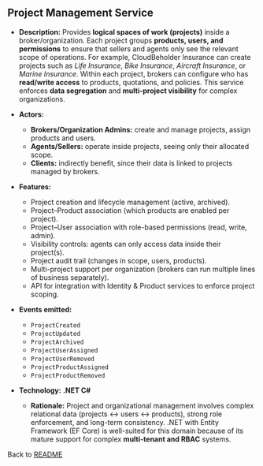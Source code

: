 ## Project Management Service

* **Description:**
  Provides **logical spaces of work (projects)** inside a broker/organization. Each project groups **products, users, and permissions** to ensure that sellers and agents only see the relevant scope of operations. For example, CloudBeholder Insurance can create projects such as *Life Insurance*, *Bike Insurance*, *Aircraft Insurance*, or *Marine Insurance*. Within each project, brokers can configure who has **read/write access** to products, quotations, and policies. This service enforces **data segregation** and **multi-project visibility** for complex organizations.

* **Actors:**

  * **Brokers/Organization Admins:** create and manage projects, assign products and users.
  * **Agents/Sellers:** operate inside projects, seeing only their allocated scope.
  * **Clients:** indirectly benefit, since their data is linked to projects managed by brokers.

* **Features:**

  * Project creation and lifecycle management (active, archived).
  * Project–Product association (which products are enabled per project).
  * Project–User association with role-based permissions (read, write, admin).
  * Visibility controls: agents can only access data inside their project(s).
  * Project audit trail (changes in scope, users, products).
  * Multi-project support per organization (brokers can run multiple lines of business separately).
  * API for integration with Identity & Product services to enforce project scoping.

* **Events emitted:**

  * `ProjectCreated`
  * `ProjectUpdated`
  * `ProjectArchived`
  * `ProjectUserAssigned`
  * `ProjectUserRemoved`
  * `ProjectProductAssigned`
  * `ProjectProductRemoved`

* **Technology:** **.NET C#**

  * **Rationale:** Project and organizational management involves complex relational data (projects ↔ users ↔ products), strong role enforcement, and long-term consistency. .NET with Entity Framework (EF Core) is well-suited for this domain because of its mature support for complex **multi-tenant and RBAC** systems.

Back to [README](/README.md)